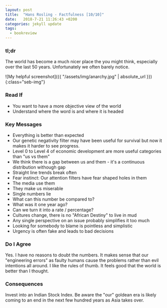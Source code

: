 ```yaml
---
layout: post
title:  "Hans Rosling - Factfulness [10/10]"
date:   2018-7-21 11:26:43 +0200
categories: jekyll update
tags:
  - bookreview
---
```

### tl;dr
The world has become a much nicer place the you might think, especially over the last 50 years. Unfortunately we often barely notice.

![My helpful screenshot]({{ "/assets/img/anarchy.jpg" | absolute_url }}){:class="seb-img"}

### Read If
- You want to have a more objective view of the world
- Understand where the word is and where it is headed

### Key Messages
- Everything is better than expected
- Our genetic negativity filter may have been useful for survival but now it makes it harder to see progress.
- Level 0 to Level 4 of economic development are more useful categories than "us vs them"
- We think there is a gap between us and them - it's a continuous distribution withough gap
- Straight line trends break often
- Fear instinct: Our attention filters have fear shaped holes in them
-   The media use them
-   They make us miserable
- Single numbers lie 
-   What can this number be compared to?
-   What was it one year ago?
-   Can we turn it into a rate / percentage?
- Cultures change, there is no "African Destiny" to live in mud
- Any single perspective on an issue probably simplifies it too much
- Looking for somebody to blame is pointless and simplistic
- Urgency is often fake and leads to bad decisions

### Do I Agree
Yes. I have no reasons to doubt the numbers. It makes sense that our "engineering errors" as faulty humans cause the problems rather than evil intentions all around. I like the rules of thumb. It feels good that the world is better than I thought.

### Consequences
Invest into an Indian Stock Index. Be aware the "our" goldean era is likely coming to an end in the next few hundred years as Asia takes over.